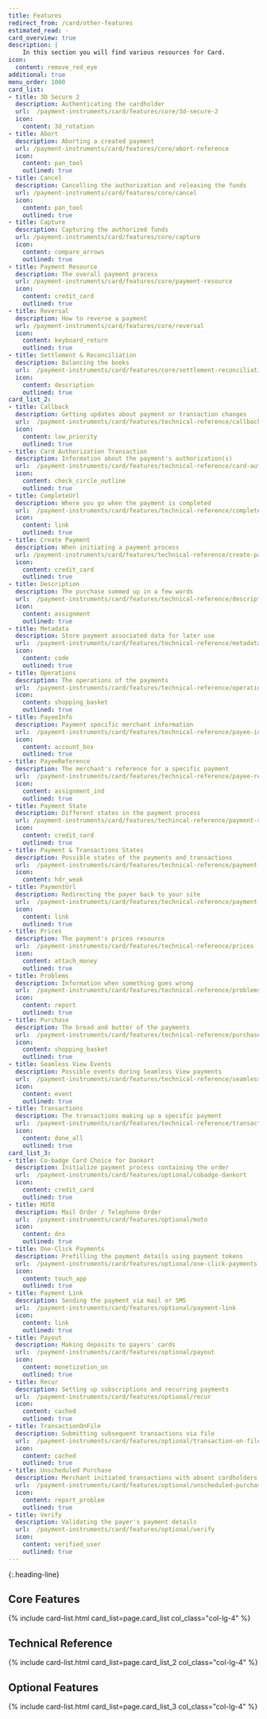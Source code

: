 ```yaml
---
title: Features
redirect_from: /card/other-features
estimated_read: -
card_overview: true
description: |
    In this section you will find various resources for Card.
icon:
  content: remove_red_eye
additional: true
menu_order: 1000
card_list: 
- title: 3D Secure 2
  description: Authenticating the cardholder
  url:  /payment-instruments/card/features/core/3d-secure-2
  icon:
    content: 3d_rotation
- title: Abort
  description: Aborting a created payment
  url: /payment-instruments/card/features/core/abort-reference
  icon:
    content: pan_tool
    outlined: true
- title: Cancel
  description: Cancelling the authorization and releasing the funds
  url: /payment-instruments/card/features/core/cancel
  icon:
    content: pan_tool
    outlined: true
- title: Capture
  description: Capturing the authorized funds
  url: /payment-instruments/card/features/core/capture
  icon:
    content: compare_arrows
    outlined: true
- title: Payment Resource
  description: The overall payment process
  url: /payment-instruments/card/features/core/payment-resource
  icon:
    content: credit_card
    outlined: true
- title: Reversal
  description: How to reverse a payment
  url: /payment-instruments/card/features/core/reversal
  icon:
    content: keyboard_return
    outlined: true
- title: Settlement & Reconciliation
  description: Balancing the books
  url:  /payment-instruments/card/features/core/settlement-reconciliation
  icon:
    content: description
    outlined: true
card_list_2:
- title: Callback
  description: Getting updates about payment or transaction changes
  url:  /payment-instruments/card/features/technical-reference/callback-reference
  icon:
    content: low_priority
    outlined: true
- title: Card Authorization Transaction
  description: Information about the payment's authorization(s)
  url:  /payment-instruments/card/features/technical-reference/card-authorization-transaction
  icon:
    content: check_circle_outline
    outlined: true
- title: CompleteUrl
  description: Where you go when the payment is completed
  url:  /payment-instruments/card/features/technical-reference/complete-url
  icon:
    content: link
    outlined: true
- title: Create Payment
  description: When initiating a payment process
  url: /payment-instruments/card/features/technical-reference/create-payment
  icon:
    content: credit_card
    outlined: true
- title: Description
  description: The purchase summed up in a few words
  url:  /payment-instruments/card/features/technical-reference/description
  icon:
    content: assignment
    outlined: true
- title: Metadata
  description: Store payment associated data for later use
  url:  /payment-instruments/card/features/technical-reference/metadata
  icon:
    content: code
    outlined: true
- title: Operations
  description: The operations of the payments
  url:  /payment-instruments/card/features/technical-reference/operations
  icon:
    content: shopping_basket
    outlined: true
- title: PayeeInfo
  description: Payment specific merchant information
  url:  /payment-instruments/card/features/technical-reference/payee-info
  icon:
    content: account_box
    outlined: true
- title: PayeeReference
  description: The merchant's reference for a specific payment
  url:  /payment-instruments/card/features/technical-reference/payee-reference
  icon:
    content: assignment_ind
    outlined: true
- title: Payment State
  description: Different states in the payment process
  url: /payment-instruments/card/features/techincal-reference/payment-state
  icon:
    content: credit_card
    outlined: true
- title: Payment & Transactions States
  description: Possible states of the payments and transactions
  url:  /payment-instruments/card/features/technical-reference/payment-transaction-states
  icon:
    content: hdr_weak
- title: PaymentUrl
  description: Redirecting the payer back to your site
  url:  /payment-instruments/card/features/technical-reference/payment-url
  icon:
    content: link
    outlined: true
- title: Prices
  description: The payment's prices resource
  url:  /payment-instruments/card/features/technical-reference/prices
  icon:
    content: attach_money
    outlined: true
- title: Problems
  description: Information when something goes wrong
  url:  /payment-instruments/card/features/technical-reference/problems
  icon:
    content: report
    outlined: true
- title: Purchase
  description: The bread and butter of the payments
  url:  /payment-instruments/card/features/technical-reference/purchase
  icon:
    content: shopping_basket
    outlined: true
- title: Seamless View Events
  description: Possible events during Seamless View payments
  url:  /payment-instruments/card/features/technical-reference/seamless-view-events
  icon:
    content: event
    outlined: true
- title: Transactions
  description: The transactions making up a specific payment
  url:  /payment-instruments/card/features/technical-reference/transactions
  icon:
    content: done_all
    outlined: true
card_list_3: 
- title: Co-badge Card Choice for Dankort
  description: Initialize payment process containing the order
  url:  /payment-instruments/card/features/optional/cobadge-dankort
  icon: 
    content: credit_card
    outlined: true
- title: MOTO
  description: Mail Order / Telephone Order
  url:  /payment-instruments/card/features/optional/moto
  icon:
    content: dns
    outlined: true
- title: One-Click Payments
  description: Prefilling the payment details using payment tokens
  url:  /payment-instruments/card/features/optional/one-click-payments
  icon:
    content: touch_app
    outlined: true
- title: Payment Link
  description: Sending the payment via mail or SMS
  url:  /payment-instruments/card/features/optional/payment-link
  icon:
    content: link
    outlined: true
- title: Payout
  description: Making deposits to payers' cards
  url:  /payment-instruments/card/features/optional/payout
  icon:
    content: monetization_on
    outlined: true
- title: Recur
  description: Setting up subscriptions and recurring payments
  url:  /payment-instruments/card/features/optional/recur
  icon:
    content: cached
    outlined: true
- title: TransactionOnFile
  description: Submitting subsequent transactions via file
  url:  /payment-instruments/card/features/optional/transaction-on-file
  icon:
    content: cached
    outlined: true
- title: Unscheduled Purchase
  description: Merchant initiated transactions with absent cardholders
  url:  /payment-instruments/card/features/optional/unscheduled-purchase
  icon:
    content: report_problem
    outlined: true
- title: Verify
  description: Validating the payer's payment details
  url:  /payment-instruments/card/features/optional/verify
  icon:
    content: verified_user
    outlined: true
---
```


{:.heading-line}

## Core Features

{% include card-list.html card_list=page.card_list
    col_class="col-lg-4" %}

## Technical Reference

{% include card-list.html card_list=page.card_list_2
    col_class="col-lg-4" %}

## Optional Features

{% include card-list.html card_list=page.card_list_3
    col_class="col-lg-4" %}
